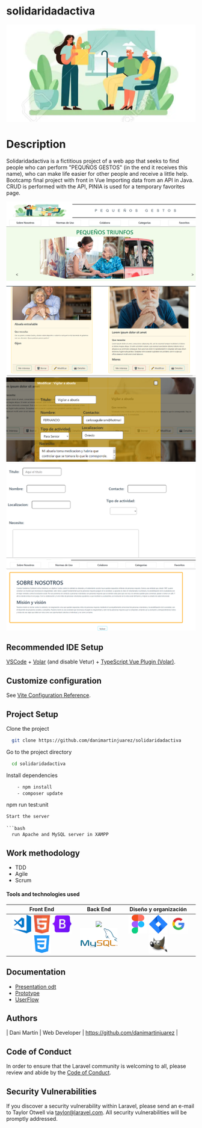 # solidaridadactiva
![Logo](https://github.com/danimartinjuarez/solidaridadactiva/blob/master/public/logo.png)

# Description

Solidaridadactiva is a fictitious project of a web app that seeks to find people who can perform "PEQUÑOS GESTOS" (in the end it receives this name), who can make life easier for other people and receive a little help.
Bootcamp final project with front in Vue Importing data from an API in Java. CRUD is performed with the API, PINIA is used for a temporary favorites page.


<img src="https://github.com/danimartinjuarez/solidaridadactiva/blob/master/public/Captura.PNG">
<img src="https://github.com/danimartinjuarez/solidaridadactiva/blob/master/public/Captura2.PNG">
<img src="https://github.com/danimartinjuarez/solidaridadactiva/blob/master/public/Captura3.PNG">
<img src="https://github.com/danimartinjuarez/solidaridadactiva/blob/master/public/Captura4.PNG">
<img src="https://github.com/danimartinjuarez/solidaridadactiva/blob/master/public/Captura5.PNG">






## Recommended IDE Setup
[VSCode](https://code.visualstudio.com/) + [Volar](https://marketplace.visualstudio.com/items?itemName=Vue.volar) (and disable Vetur) + [TypeScript Vue Plugin (Volar)](https://marketplace.visualstudio.com/items?itemName=Vue.vscode-typescript-vue-plugin).

## Customize configuration

See [Vite Configuration Reference](https://vitejs.dev/config/).

## Project Setup
Clone the project

```bash
  git clone https://github.com/danimartinjuarez/solidaridadactiva
```

Go to the project directory

```bash
  cd solidaridadactiva
```

Install dependencies

```bash
    - npm install
    - composer update
```
npm run test:unit
```
Start the server

```bash
  run Apache and MySQL server in XAMPP
```


## Work methodology

- TDD
- Agile
- Scrum


#### Tools and technologies used

| Front End | Back End | Diseño y organización | 
| :---: | :---: | :---: |
| <img src="https://github.com/Yelose/Yelose/blob/main/img/vscode.png"> <img src="https://github.com/Yelose/Yelose/blob/main/img/html.png"> <img src="https://github.com/Yelose/Yelose/blob/main/img/bootstrap.png">  <img src="https://github.com/Yelose/Yelose/blob/main/img/css.png"> | <img src="https://i.blogs.es/8d2420/650_1000_java/1366_2000.png">  <img src="https://github.com/Yelose/Yelose/blob/main/img/mysql.png"> | <img src="https://github.com/Yelose/Yelose/blob/main/img/figma.png"> <img src="https://github.com/Yelose/Yelose/blob/main/img/jira.png"> <img src="https://github.com/Yelose/Yelose/blob/main/img/google.png"> <img src="https://github.com/Yelose/Yelose/blob/main/img/gimp.png"> |

## Documentation

- [Presentation odt](https://docs.google.com/presentation/d/14ePyMew0glEfIoLx9BBW2_yYamL_i_vjdrUhxx6aYSA/edit#slide=id.p7)
- [Prototype](https://www.figma.com/file/N1aEOxv3vlwS02602F6HHa/Peque%C3%B1os-Gestos?node-id=0%3A1)
- [UserFlow](https://www.figma.com/file/JMuFA1yBJcCr5RIQYQnuSZ/User-Flow-Peque%C3%B1os-Gestos)


## Authors

| Dani Martín | Web Developer | https://github.com/danimartinjuarez |

## Code of Conduct

In order to ensure that the Laravel community is welcoming to all, please review and abide by the [Code of Conduct](https://laravel.com/docs/contributions#code-of-conduct).

## Security Vulnerabilities

If you discover a security vulnerability within Laravel, please send an e-mail to Taylor Otwell via [taylor@laravel.com](mailto:taylor@laravel.com). All security vulnerabilities will be promptly addressed.


